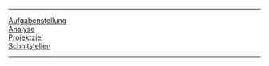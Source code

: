 
----------

[Aufgabenstellung](AufgabenstellungFL)  
[Analyse](AnalyseFL)  
[Projektziel](ProjektzielFL)  
[Schnitstellen](SchnitstellenFL)  

----------